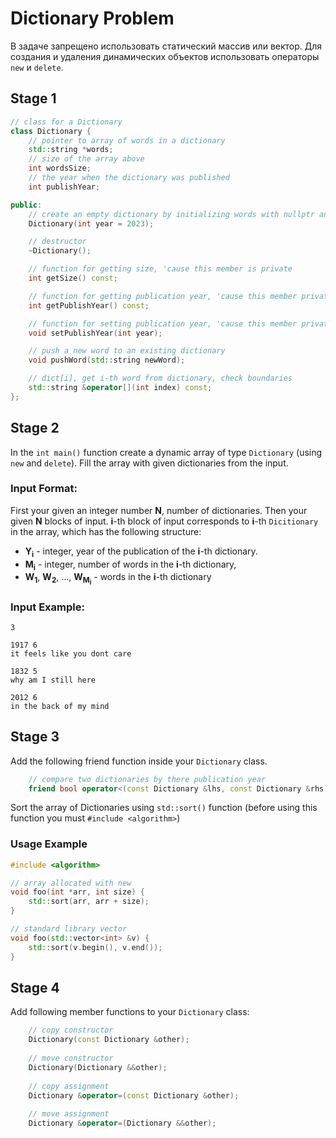 # Dictionary Problem
В задаче запрещено использовать статический массив или вектор.
Для создания и удаления динамических объектов использовать операторы `new` и `delete`.

## Stage 1
```c++
// class for a Dictionary
class Dictionary {
    // pointer to array of words in a dictionary
    std::string *words;
    // size of the array above
    int wordsSize;
    // the year when the dictionary was published
    int publishYear;

public:
    // create an empty dictionary by initializing words with nullptr and wordsSize with 0
    Dictionary(int year = 2023);

    // destructor
    ~Dictionary();

    // function for getting size, 'cause this member is private
    int getSize() const;

    // function for getting publication year, 'cause this member private
    int getPublishYear() const;

    // function for setting publication year, 'cause this member private
    void setPublishYear(int year);

    // push a new word to an existing dictionary
    void pushWord(std::string newWord);

    // dict[i], get i-th word from dictionary, check boundaries
    std::string &operator[](int index) const;
};
```

## Stage 2
In the `int main()` function create a dynamic array of type `Dictionary` (using `new` and `delete`).
Fill the array with given dictionaries from the input.

### Input Format:
First your given an integer number **N**, number of dictionaries.
Then your given **N** blocks of input.
**i**-th block of input corresponds to **i**-th `Dicitionary` in the array, which has the following structure:
* **Y<sub>i</sub>** - integer, year of the publication of the **i**-th dictionary.
* **M<sub>i</sub>** - integer, number of words in the **i**-th dictionary,
* **W<sub>1</sub>**, **W<sub>2</sub>**, ..., **W<sub>M<sub>i</sub></sub>** - words in the **i**-th dictionary
### Input Example:
```
3

1917 6
it feels like you dont care

1832 5
why am I still here

2012 6
in the back of my mind
```

## Stage 3
Add the following friend function inside your `Dictionary` class.
```c++
    // compare two dictionaries by there publication year
    friend bool operator<(const Dictionary &lhs, const Dictionary &rhs);
```

Sort the array of Dictionaries using `std::sort()` function
(before using this function you must `#include <algorithm>`)

### Usage Example
```c++
#include <algorithm>

// array allocated with new
void foo(int *arr, int size) {
    std::sort(arr, arr + size);
}

// standard library vector
void foo(std::vector<int> &v) {
    std::sort(v.begin(), v.end());
}
```

## Stage 4
Add following member functions to your `Dictionary` class:

```c++
    // copy constructor
    Dictionary(const Dictionary &other);
    
    // move constructor
    Dictionary(Dictionary &&other);
    
    // copy assignment
    Dictionary &operator=(const Dictionary &other);
    
    // move assignment
    Dictionary &operator=(Dictionary &&other);
```

